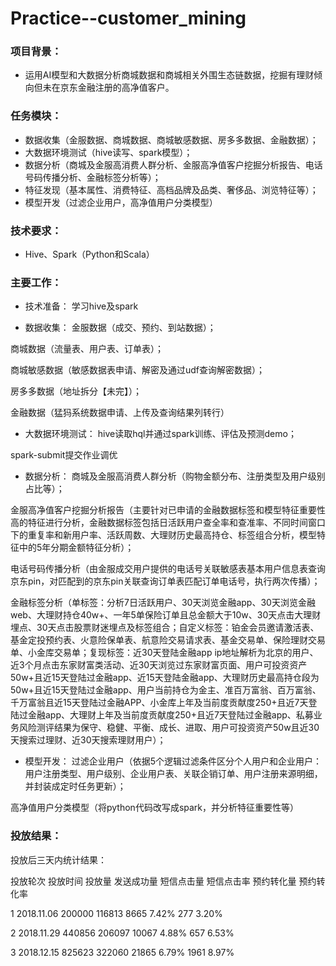 # Practice--customer_mining

### 项目背景：
+ 运用AI模型和大数据分析商城数据和商城相关外围生态链数据，挖掘有理财倾向但未在京东金融注册的高净值客户。



### 任务模块：
+ 数据收集（金服数据、商城数据、商城敏感数据、房多多数据、金融数据）；
+ 大数据环境测试（hive读写、spark模型）；
+ 数据分析（商城及金服高消费人群分析、金服高净值客户挖掘分析报告、电话号码传播分析、金融标签分析等）；
+ 特征发现（基本属性、消费特征、高档品牌及品类、奢侈品、浏览特征等）；
+ 模型开发（过滤企业用户，高净值用户分类模型）



### 技术要求：
+ Hive、Spark（Python和Scala）



### 主要工作：
+ 技术准备：
学习hive及spark


+ 数据收集：
金服数据（成交、预约、到站数据）；

商城数据（流量表、用户表、订单表）；

商城敏感数据（敏感数据表申请、解密及通过udf查询解密数据）；

房多多数据（地址拆分【未完】）；

金融数据（猛犸系统数据申请、上传及查询结果列转行）


+ 大数据环境测试：
hive读取hql并通过spark训练、评估及预测demo；

spark-submit提交作业调优


+ 数据分析：
商城及金服高消费人群分析（购物金额分布、注册类型及用户级别占比等）；

金服高净值客户挖掘分析报告（主要针对已申请的金融数据标签和模型特征重要性高的特征进行分析，金融数据标签包括日活跃用户查全率和查准率、不同时间窗口下的重复率和新用户率、活跃周数、大理财历史最高持仓、标签组合分析，模型特征中的5年分期金额特征分析）；

电话号码传播分析（由金服成交用户提供的电话号关联敏感表基本用户信息表查询京东pin，对匹配到的京东pin关联查询订单表匹配订单电话号，执行两次传播）；

金融标签分析（单标签：分析7日活跃用户、30天浏览金融app、30天浏览金融web、大理财持仓40w+、一年5单保险订单且总金额大于10w、30天点击大理财埋点、30天点击股票财迷埋点及标签组合；自定义标签：铂金会员邀请激活表、基金定投预约表、火意险保单表、航意险交易请求表、基金交易单、保险理财交易单、小金库交易单；复现标签：近30天登陆金融app ip地址解析为北京的用户、近3个月点击东家财富类活动、近30天浏览过东家财富页面、用户可投资资产50w+且近15天登陆过金融app、近15天登陆金融app、大理财历史最高持仓段为50w+且近15天登陆过金融app、用户当前持仓为金主、准百万富翁、百万富翁、千万富翁且近15天登陆过金融APP、小金库上年及当前度贡献度250+且近7天登陆过金融app、大理财上年及当前度贡献度250+且近7天登陆过金融app、私募业务风险测评结果为保守、稳健、平衡、成长、进取、用户可投资资产50w且近30天搜索过理财、近30天搜索理财用户）；


+ 模型开发：
过滤企业用户（依据5个逻辑过滤条件区分个人用户和企业用户：用户注册类型、用户级别、企业用户表、关联企销订单、用户注册来源明细，并封装成定时任务更新）；

高净值用户分类模型（将python代码改写成spark，并分析特征重要性等）



### 投放结果：
投放后三天内统计结果：

投放轮次    投放时间    投放量   发送成功量   短信点击量   短信点击率   预约转化量   预约转化率

1   2018.11.06    200000    116813    8665    7.42%   277   3.20%

2   2018.11.29    440856    206097    10067   4.88%   657   6.53%

3   2018.12.15    825623    322060    21865   6.79%   1961  8.97%


